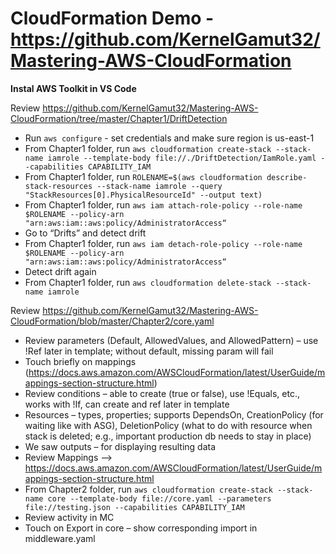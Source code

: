 # CloudFormation Demo - https://github.com/KernelGamut32/Mastering-AWS-CloudFormation

**Instal AWS Toolkit in VS Code**

Review https://github.com/KernelGamut32/Mastering-AWS-CloudFormation/tree/master/Chapter1/DriftDetection

* Run `aws configure` - set credentials and make sure region is us-east-1
* From Chapter1 folder, run `aws cloudformation create-stack --stack-name iamrole --template-body file://./DriftDetection/IamRole.yaml --capabilities CAPABILITY_IAM`
* From Chapter1 folder, run `ROLENAME=$(aws cloudformation describe-stack-resources --stack-name iamrole --query "StackResources[0].PhysicalResourceId" --output text)`
* From Chapter1 folder, run `aws iam attach-role-policy --role-name $ROLENAME --policy-arn "arn:aws:iam::aws:policy/AdministratorAccess“`
* Go to “Drifts” and detect drift
* From Chapter1 folder, run `aws iam detach-role-policy --role-name $ROLENAME --policy-arn "arn:aws:iam::aws:policy/AdministratorAccess“`
* Detect drift again
* From Chapter1 folder, run `aws cloudformation delete-stack --stack-name iamrole`

Review https://github.com/KernelGamut32/Mastering-AWS-CloudFormation/blob/master/Chapter2/core.yaml

* Review parameters (Default, AllowedValues, and AllowedPattern) – use !Ref later in template; without default, missing param will fail
* Touch briefly on mappings (https://docs.aws.amazon.com/AWSCloudFormation/latest/UserGuide/mappings-section-structure.html)
* Review conditions – able to create (true or false), use !Equals, etc., works with !If, can create and ref later in template
* Resources – types, properties; supports DependsOn, CreationPolicy (for waiting like with ASG), DeletionPolicy (what to do with resource when stack is deleted; e.g., important production db needs to stay in place)
* We saw outputs – for displaying resulting data
* Review Mappings --> https://docs.aws.amazon.com/AWSCloudFormation/latest/UserGuide/mappings-section-structure.html
* From Chapter2 folder, run `aws cloudformation create-stack --stack-name core --template-body file://core.yaml --parameters file://testing.json --capabilities CAPABILITY_IAM`
* Review activity in MC
* Touch on Export in core – show corresponding import in middleware.yaml
